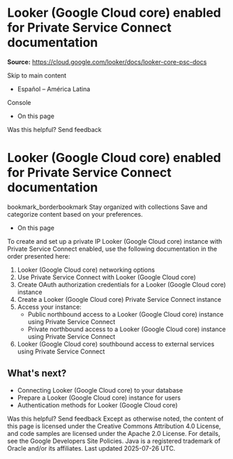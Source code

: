 # Looker (Google Cloud core) enabled for Private Service Connect documentation

**Source:** https://cloud.google.com/looker/docs/looker-core-psc-docs

Skip to main content 
  * Español – América Latina

Console 


  * On this page




Was this helpful?
Send feedback 
#  Looker (Google Cloud core) enabled for Private Service Connect documentation
bookmark_borderbookmark Stay organized with collections  Save and categorize content based on your preferences.
  * On this page


To create and set up a private IP Looker (Google Cloud core) instance with Private Service Connect enabled, use the following documentation in the order presented here:
  1. Looker (Google Cloud core) networking options
  2. Use Private Service Connect with Looker (Google Cloud core)
  3. Create OAuth authorization credentials for a Looker (Google Cloud core) instance
  4. Create a Looker (Google Cloud core) Private Service Connect instance
  5. Access your instance:
     * Public northbound access to a Looker (Google Cloud core) instance using Private Service Connect
     * Private northbound access to a Looker (Google Cloud core) instance using Private Service Connect
  6. Looker (Google Cloud core) southbound access to external services using Private Service Connect


## What's next?
  * Connecting Looker (Google Cloud core) to your database
  * Prepare a Looker (Google Cloud core) instance for users
  * Authentication methods for Looker (Google Cloud core)


Was this helpful?
Send feedback 
Except as otherwise noted, the content of this page is licensed under the Creative Commons Attribution 4.0 License, and code samples are licensed under the Apache 2.0 License. For details, see the Google Developers Site Policies. Java is a registered trademark of Oracle and/or its affiliates.
Last updated 2025-07-26 UTC.


